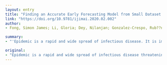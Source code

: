 ```yaml
---
layout: entry
title: "Finding an Accurate Early Forecasting Model from Small Dataset: A Case of 2019-nCoV Novel Coronavirus Outbreak"
link: "https://doi.org/10.9781/ijimai.2020.02.002"
author:
- Fong, Simon James; Li, Gloria; Dey, Nilanjan; Gonzalez-Crespo, Rub??n; Herrera-Viedma, Enrique

summary:
- "'Epidemic is a rapid and wide spread of infectious disease. It is important to fore-tell the epidemic lifetime so to decide on timely and remedic actions. Resuming such curfews depends on the momentum of the outbreak and its rate of decay. Data samples are often scarce when an epidemic just started."

original:
- "Epidemic is a rapid and wide spread of infectious disease threatening many lives and economy damages. It is important to fore-tell the epidemic lifetime so to decide on timely and remedic actions. These measures include closing borders, schools, suspending community services and commuters. Resuming such curfews depends on the momentum of the outbreak and its rate of decay. Being able to accurately forecast the fate of an epidemic is an extremely important but difficult task. Due to limited knowledge of the novel disease, the high uncertainty involved and the complex societal-political factors that influence the widespread of the new virus, any forecast is anything but reliable. Another factor is the insufficient amount of available data. Data samples are often scarce when an epidemic just started. With only few training samples on hand, finding a forecasting model which offers forecast at the best efforts is a big challenge in machine learning. In the past, three popular methods have been proposed, they include 1) augmenting the existing little data, 2) using a panel selection to pick the best forecasting model from several models, and 3) fine-tuning the parameters of an individual forecasting model for the highest possible accuracy. In this paper, a methodology that embraces these three virtues of data mining from a small dataset is proposed. An experiment that is based on the recent coronavirus outbreak originated from Wuhan is conducted by applying this methodology. It is shown that an optimized forecasting model that is constructed from a new algorithm, namely polynomial neural network with corrective feedback (PNN+cf) is able to make a forecast that has relatively the lowest prediction error. The results showcase that the newly proposed methodology and PNN+cf are useful in generating acceptable forecast upon the critical time of disease outbreak when the samples are far from abundant."
---
```


